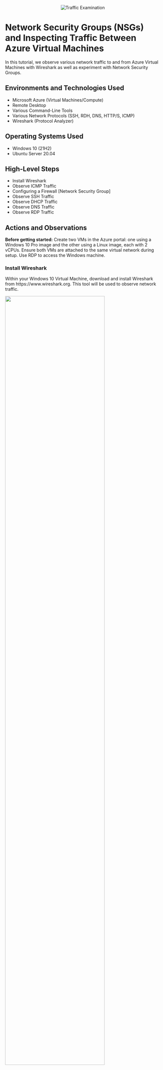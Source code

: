 <p align="center">
<img src="https://i.imgur.com/Ua7udoS.png" alt="Traffic Examination"/>
</p>

<h1>Network Security Groups (NSGs) and Inspecting Traffic Between Azure Virtual Machines</h1>
In this tutorial, we observe various network traffic to and from Azure Virtual Machines with Wireshark as well as experiment with Network Security Groups. <br />

<h2>Environments and Technologies Used</h2>

- Microsoft Azure (Virtual Machines/Compute)
- Remote Desktop
- Various Command-Line Tools
- Various Network Protocols (SSH, RDH, DNS, HTTP/S, ICMP)
- Wireshark (Protocol Analyzer)

<h2>Operating Systems Used </h2>

- Windows 10 (21H2)
- Ubuntu Server 20.04

<h2>High-Level Steps</h2>

- Install Wireshark
- Observe ICMP Traffic
- Configuring a Firewall [Network Security Group]
- Observe SSH Traffic
- Observe DHCP Traffic
- Observe DNS Traffic
- Observe RDP Traffic

<h2>Actions and Observations</h2>

<p><b>Before getting started:</b> Create two VMs in the Azure portal: one using a Windows 10 Pro image and the other using a Linux image, each with 2 vCPUs. Ensure both VMs are attached to the same virtual network during setup. Use RDP to access the Windows machine.</p>

<h3>Install Wireshark</h3>
<p>Within your Windows 10 Virtual Machine, download and install Wireshark from https://www.wireshark.org. This tool will be used to observe network traffic.</p>
<p>
<img src="https://github.com/user-attachments/assets/608a835b-e055-4720-b67e-95c98314cb6a" height="80%" width="80%"/>
</p>

<br/>
<h3>Observe ICMP Traffic</h3>
<p>
Open Wireshark. Click "ethernet" and then click the blue shark fin at the top left corner to start capturing packets.
</p>
<p>
<img src="https://github.com/user-attachments/assets/598557b9-43d3-4e26-a405-e1f7d2db33a1" height="80%" width="80%"/>
</p>

<br/>
<p>
Open Wireshark. Click "ethernet" and then click the blue shark fin at the top left corner to start capturing packets.
</p>
<p>
<img src="https://github.com/user-attachments/assets/598557b9-43d3-4e26-a405-e1f7d2db33a1" height="80%" width="80%"/>
</p>

<br/>
<p>
Filter for ICMP traffic only
</p>
<p>
<img src="https://github.com/user-attachments/assets/4f820759-cc61-4fa0-b20a-23e17b2e213b" height="80%" width="80%"/>
</p>

<br/>
<p>
Retrieve the private IP address of the Ubuntu VM.
</p>
<p>
<img src="https://github.com/user-attachments/assets/26e7c864-d918-42e7-89b6-f4b628e24651" height="80%" width="80%"/>
</p>

<br>
<p>
Attempt to ping it from within the Windows 10 VM using Powershell.
</p>
<p>
<img src="https://github.com/user-attachments/assets/aa96111a-e984-4d4c-942f-ecc680478019" height="80%" width="80%"/>
</p>

<br>
<p>
Observe ping requests and replies within WireShark
</p>
<p>
<img src="https://github.com/user-attachments/assets/e09d325e-5021-4d76-95f2-ed3e10a3c0fc" height="80%" width="80%"/>
</p>

<br>
<h3>Configuring a Firewall [Network Security Group]</h3>
<p>
Initiate a perpetual/non-stop ping from your Windows 10 VM to your Ubuntu VM by typing "ping (IP Address) -t" in powershell.
</p>
<p>
<img src="https://github.com/user-attachments/assets/647467ba-3ff8-4544-bbb7-a2ed74bfe080" height="80%" width="80%"/>
</p>

<br>
<p><b>Open the Network Security Group your Ubuntu VM is using and disable incoming (inbound) ICMP traffic.</b></p>
<p>Go to virtual machines in Azure, click linux-vm, click the Networking drop down, click Network settings, then click the link under Network security group. Select the Settings dropdown, click Inbound security rules, click +Add, put an asterick in the Destination port ranges, select ICMPv4 protocol, select Deny Action, set priority to 290, then click Add.
</p>
<p>
<img src="https://github.com/user-attachments/assets/b95b0572-bacf-41fe-8185-6c4e1c6b2ecd" height="80%" width="80%"/>
</p>

<br>
<p>Back in the Windows 10 VM, observe the ICMP traffic in WireShark and the command line Ping activity
</p>
<p>
<img src="https://github.com/user-attachments/assets/17257960-ce6b-48f0-b5cd-a8194d8b361f" height="80%" width="80%"/>
</p>

<br>
<p>Re-enable ICMP traffic for the Network Security Group your Ubuntu VM is using</p>
<p>
<img src="https://github.com/user-attachments/assets/1267b6b6-2754-4cc0-8f20-8fd769031664" height="80%" width="80%"/>
</p>

<br>
<p>Back in the Windows 10 VM, observe the ICMP traffic in WireShark and the command line Ping activity (should start working)</p>
<p>
<img src="https://github.com/user-attachments/assets/df401a56-993e-4f23-a26f-43afbb7fe632" height="80%" width="80%"/>
</p>

<br>
<p>Stop the ping activity by pressing control+C in Powershell</p>

<br>
<h3>Observe SSH Traffic (Port 22)</h3>
<p>Back in Wireshark, filter for SSH traffic only</p>
<p>
<img src="https://github.com/user-attachments/assets/5d43784b-7775-47d9-976d-69443db7e010" height="80%" width="80%"/>
</p>

<br>
<p>From your Windows 10 VM, “SSH into” your Ubuntu Virtual Machine (via its private IP address) using Powershell</p>
<p>
<img src="https://github.com/user-attachments/assets/08b49082-de69-4e03-8c4f-9c441e29acf2" height="80%" width="80%"/>
</p>

<br>
<p>Type commands (username, pwd, etc) into the linux SSH connection and observe SSH traffic spam in WireShark</p>
<p>
<img src="https://github.com/user-attachments/assets/6e852d64-3c18-43fe-b941-be9dd871446b" height="80%" width="80%"/>
</p>

<br>
<p>Exit the SSH connection by typing ‘exit’ and pressing [Enter]</p>
<p>
<img src="https://github.com/user-attachments/assets/a88d1837-5ba7-4307-af52-7bbfe7ee7c01" height="80%" width="80%"/>
</p>

<br>
<h3>Observe DHCP Traffic (Port 67 & 68)</h3>
<p>Back in Wireshark, filter for DHCP traffic only</p>
<p>From your Windows 10 VM, attempt to issue your VM a new IP address from the command line (ipconfig /renew)</p>
<p>Observe the DHCP traffic appearing in WireShark</p>
<p>
<img src="https://github.com/user-attachments/assets/e75b7c01-d8a9-4238-ab58-ed2c989bb551" height="80%" width="80%"/>
</p>

<br>
<h3>Observe DNS Traffic (Port 53)</h3>
<p>Back in Wireshark, filter for DNS traffic only</p>
<p>From your Windows 10 VM within a command line, use nslookup to see what google.com and disney.com’s IP addresses are</p>
<p>Observe the DNS traffic being show in WireShark</p>
<p>
<img src="https://github.com/user-attachments/assets/9c82740b-4eb6-4935-b151-545321c032f5" height="80%" width="80%"/>
</p>

<br>
<h3>Observe RDP Traffic (Port 3389)</h3>
<p>Back in Wireshark, filter for RDP traffic only (tcp.port == 3389)</p>
<p>Observe the immediate non-stop spam of traffic</p>
<p>RDP (protocol) is constantly showing you a live stream from one computer to another, therefor traffic is always being transmitted</p>
<p>
<img src="https://github.com/user-attachments/assets/a9393c42-e8d9-4921-bc69-460bdf64ffd7" height="80%" width="80%"/>
</p>

